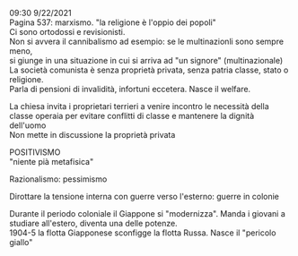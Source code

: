 09:30 9/22/2021  
Pagina 537: marxismo. "la religione è l'oppio dei popoli"  
Ci sono ortodossi e revisionisti.   
Non si avvera il cannibalismo ad esempio: se le multinazionli sono sempre meno,  
si giunge in una situazione in cui si arriva ad "un signore" (multinazionale)  
La società comunista è senza proprietà privata, senza patria classe, stato o religione.   
Parla di pensioni di invalidità, infortuni eccetera. Nasce il welfare.  
  
La chiesa invita i proprietari terrieri a venire incontro le necessità della   
classe operaia per evitare conflitti di classe e mantenere la dignità dell'uomo  
Non mette in discussione la proprietà privata  
  
POSITIVISMO  
"niente pià metafisica"	  
  
Razionalismo: pessimismo  
  
  
Dirottare la tensione interna con guerre verso l'esterno: guerre in colonie  
  
Durante il periodo coloniale il Giappone si "modernizza". Manda i giovani a studiare all'estero, diventa una delle potenze.   
1904-5 la flotta Giapponese sconfigge la flotta Russa. Nasce il "pericolo giallo"  
